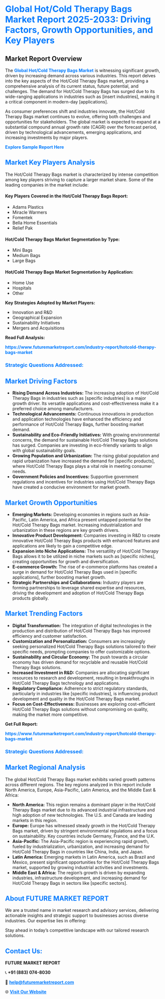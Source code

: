 <h1 style="color: #007BFF;">Global Hot/Cold Therapy Bags Market Report 2025-2033: Driving Factors, Growth Opportunities, and Key Players</h1>

<section id="overview">
<h2>Market Report Overview</h2>
<p>The <a href="https://www.futuremarketreport.com/industry-report/hotcold-therapy-bags-market" style="color: #007BFF; text-decoration: none;"><strong>Global Hot/Cold Therapy Bags Market</strong></a> is witnessing significant growth, driven by increasing demand across various industries. This report delves into the key aspects of the Hot/Cold Therapy Bags market, providing a comprehensive analysis of its current status, future potential, and challenges. The demand for Hot/Cold Therapy Bags has surged due to its wide-ranging applications in industries such as [insert industries], making it a critical component in modern-day [applications].</p>
<p>As consumer preferences shift and industries innovate, the Hot/Cold Therapy Bags market continues to evolve, offering both challenges and opportunities for stakeholders. The global market is expected to expand at a substantial compound annual growth rate (CAGR) over the forecast period, driven by technological advancements, emerging applications, and increasing investments by major players.</p>
</section>

<section id="overview">
<p><a href="https://www.futuremarketreport.com/request-sample/reportId=108289" style="color: #007BFF; text-decoration: none;"><strong>Explore Sample Report Here</strong></a></p>
</section>

<section id="key-players">
<h2 style="color: #007BFF;">Market Key Players Analysis</h2>
<p>The Hot/Cold Therapy Bags market is characterized by intense competition among key players striving to capture a larger market share. Some of the leading companies in the market include:</p>
<h4>Key Players Covered in the Hot/Cold Therapy Bags Report:</h4>
<ul><li>Adams Plastics</li><li>Miracle Warmers</li><li>Fomentek</li><li>Bella Home Essentials</li><li>Relief Pak</li></ul>
<h4>Hot/Cold Therapy Bags Market Segmentation by Type:</h4>
<ul><li>Mini Bags</li><li>Medium Bags</li><li>Large Bags</li></ul>

<h4>Hot/Cold Therapy Bags Market Segmentation by Application:</h4>
<ul><li>Home Use</li><li>Hospitals</li><li>Other</li></ul>
<p><strong>Key Strategies Adopted by Market Players:</strong></p>
<ul>
<li>Innovation and R&D</li>
<li>Geographical Expansion</li>
<li>Sustainability Initiatives</li>
<li>Mergers and Acquisitions</li>
</ul>
</section>

<section>
<p><strong>Read Full Analysis: </strong></p><a href="https://www.futuremarketreport.com/industry-report/hotcold-therapy-bags-market" style="color: #007BFF; text-decoration: none;"><strong>https://www.futuremarketreport.com/industry-report/hotcold-therapy-bags-market</strong></a>
<h3 style="color: #007BFF;">Strategic Questions Addressed:</h3>
</section>

<section id="driving-factors">
<h2 style="color: #007BFF;">Market Driving Factors</h2>
<ul>
<li><strong>Rising Demand Across Industries:</strong> The increasing adoption of Hot/Cold Therapy Bags in industries such as [specific industries] is a major growth driver. Its versatile applications and cost-effectiveness make it a preferred choice among manufacturers.</li>
<li><strong>Technological Advancements:</strong> Continuous innovations in production and application technologies have enhanced the efficiency and performance of Hot/Cold Therapy Bags, further boosting market demand.</li>
<li><strong>Sustainability and Eco-Friendly Initiatives:</strong> With growing environmental concerns, the demand for sustainable Hot/Cold Therapy Bags solutions has surged. Companies are investing in eco-friendly variants to align with global sustainability goals.</li>
<li><strong>Growing Population and Urbanization:</strong> The rising global population and rapid urbanization have increased the demand for [specific products], where Hot/Cold Therapy Bags plays a vital role in meeting consumer needs.</li>
<li><strong>Government Policies and Incentives:</strong> Supportive government regulations and incentives for industries using Hot/Cold Therapy Bags have created a conducive environment for market growth.</li>
</ul>
</section>

<section id="growth-opportunities">
<h2 style="color: #007BFF;">Market Growth Opportunities</h2>
<ul>
<li><strong>Emerging Markets:</strong> Developing economies in regions such as Asia-Pacific, Latin America, and Africa present untapped potential for the Hot/Cold Therapy Bags market. Increasing industrialization and urbanization in these regions are key growth drivers.</li>
<li><strong>Innovative Product Development:</strong> Companies investing in R&D to create innovative Hot/Cold Therapy Bags products with enhanced features and applications are likely to gain a competitive edge.</li>
<li><strong>Expansion into Niche Applications:</strong> The versatility of Hot/Cold Therapy Bags allows it to be utilized in niche markets such as [specific niches], creating opportunities for growth and diversification.</li>
<li><strong>E-commerce Growth:</strong> The rise of e-commerce platforms has created a surge in demand for Hot/Cold Therapy Bags used in [specific applications], further boosting market growth.</li>
<li><strong>Strategic Partnerships and Collaborations:</strong> Industry players are forming partnerships to leverage shared expertise and resources, driving the development and adoption of Hot/Cold Therapy Bags products globally.</li>
</ul>
</section>

<section id="trending-factors">
<h2 style="color: #007BFF;">Market Trending Factors</h2>
<ul>
<li><strong>Digital Transformation:</strong> The integration of digital technologies in the production and distribution of Hot/Cold Therapy Bags has improved efficiency and customer satisfaction.</li>
<li><strong>Customization and Personalization:</strong> Consumers are increasingly seeking personalized Hot/Cold Therapy Bags solutions tailored to their specific needs, prompting companies to offer customizable options.</li>
<li><strong>Sustainability and Circular Economy:</strong> The push towards a circular economy has driven demand for recyclable and reusable Hot/Cold Therapy Bags solutions.</li>
<li><strong>Increased Investment in R&D:</strong> Companies are allocating significant resources to research and development, resulting in breakthroughs in Hot/Cold Therapy Bags technology and applications.</li>
<li><strong>Regulatory Compliance:</strong> Adherence to strict regulatory standards, particularly in industries like [specific industries], is influencing product development and quality in the Hot/Cold Therapy Bags market.</li>
<li><strong>Focus on Cost-Effectiveness:</strong> Businesses are exploring cost-efficient Hot/Cold Therapy Bags solutions without compromising on quality, making the market more competitive.</li>
</ul>
</section>

<section>
<p><strong>Get Full Report: </strong></p><a href="https://www.futuremarketreport.com/industry-report/hotcold-therapy-bags-market" style="color: #007BFF; text-decoration: none;"><strong>https://www.futuremarketreport.com/industry-report/hotcold-therapy-bags-market</strong></a>
<h3 style="color: #007BFF;">Strategic Questions Addressed:</h3>
</section>


<section id="regional-analysis">
<h2 style="color: #007BFF;">Market Regional Analysis</h2>
<p>The global Hot/Cold Therapy Bags market exhibits varied growth patterns across different regions. The key regions analyzed in this report include North America, Europe, Asia-Pacific, Latin America, and the Middle East & Africa:</p>
<ul>
<li><strong>North America:</strong> This region remains a dominant player in the Hot/Cold Therapy Bags market due to its advanced industrial infrastructure and high adoption of new technologies. The U.S. and Canada are leading markets in this region.</li>
<li><strong>Europe:</strong> Europe has witnessed steady growth in the Hot/Cold Therapy Bags market, driven by stringent environmental regulations and a focus on sustainability. Key countries include Germany, France, and the U.K.</li>
<li><strong>Asia-Pacific:</strong> The Asia-Pacific region is experiencing rapid growth, fueled by industrialization, urbanization, and increasing demand for Hot/Cold Therapy Bags in countries like China, India, and Japan.</li>
<li><strong>Latin America:</strong> Emerging markets in Latin America, such as Brazil and Mexico, present significant opportunities for the Hot/Cold Therapy Bags market, supported by growing industrial activities and investments.</li>
<li><strong>Middle East & Africa:</strong> The region’s growth is driven by expanding industries, infrastructure development, and increasing demand for Hot/Cold Therapy Bags in sectors like [specific sectors].</li>
</ul>
</section>

<footer>
<h2 style="color: #007BFF;">About FUTURE MARKET REPORT</h2>
<p>We are a trusted name in market research and advisory services, delivering actionable insights and strategic support to businesses across diverse industries. Our expertise lies in offering:</p>

<p>Stay ahead in today’s competitive landscape with our tailored research solutions.</p>

<h2 style="color: #007BFF;">Contact Us:</h2>
<p><strong>FUTURE MARKET REPORT</strong></p>
<p>📞 <strong>+91 (883) 074-8030</strong></p>
<p>📧 <strong><a href="mailto:help@futuremarketreport.com" style="color: #007BFF;">help@futuremarketreport.com</a></strong></p>
<p>🌐 <strong><a href="https://www.futuremarketreport.com/" style="color: #007BFF;">Visit Our Website</a></strong></p>
</footer>